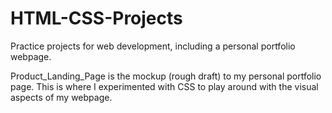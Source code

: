 # HTML-CSS-Projects
Practice projects for web development, including a personal portfolio webpage. 

Product_Landing_Page is the mockup (rough draft) to my personal portfolio page. This is where I experimented with CSS to play around with the visual aspects of my webpage. 
